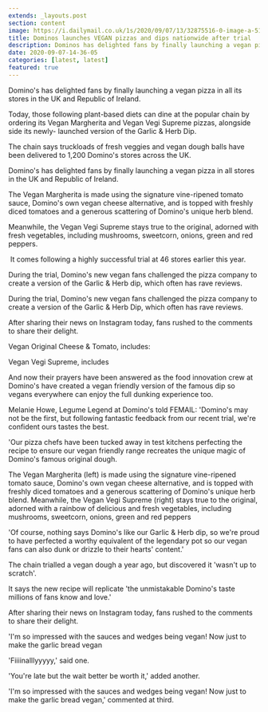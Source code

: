 ```yaml
---
extends: _layouts.post
section: content
image: https://i.dailymail.co.uk/1s/2020/09/07/13/32875516-0-image-a-51_1599483012102.jpg 
title: Dominos launches VEGAN pizzas and dips nationwide after trial 
description: Dominos has delighted fans by finally launching a vegan pizza in all its stores in the UK and Republic of Ireland, as well as plant-based dough balls and dairy-free Garlic & Herb dip. 
date: 2020-09-07-14-36-05 
categories: [latest, latest] 
featured: true 
--- 
```

Domino's has delighted fans by finally launching a vegan pizza in all its stores in the UK and Republic of Ireland.

Today, those following plant-based diets can dine at the popular chain by ordering its Vegan Margherita and Vegan Vegi Supreme pizzas, alongside side its newly- launched version of the Garlic & Herb Dip.

The chain says truckloads of fresh veggies and vegan dough balls have been delivered to 1,200 Domino's stores across the UK.

Domino's has delighted fans by finally launching a vegan pizza in all stores in the UK and Republic of Ireland.

The Vegan Margherita is made using the signature vine-ripened tomato sauce, Domino's own vegan cheese alternative, and is topped with freshly diced tomatoes and a generous scattering of Domino's unique herb blend.

Meanwhile, the Vegan Vegi Supreme stays true to the original, adorned with fresh vegetables, including mushrooms, sweetcorn, onions, green and red peppers.

 It comes following a highly successful trial at 46 stores earlier this year.

During the trial, Domino's new vegan fans challenged the pizza company to create a version of the Garlic & Herb dip, which often has rave reviews.

During the trial, Domino's new vegan fans challenged the pizza company to create a version of the Garlic & Herb Dip, which often has rave reviews.





After sharing their news on Instagram today, fans rushed to the comments to share their delight.

Vegan Original Cheese & Tomato, includes:

Vegan Vegi Supreme, includes

And now their prayers have been answered as the food innovation crew at Domino's have created a vegan friendly version of the famous dip so vegans everywhere can enjoy the full dunking experience too.

Melanie Howe, Legume Legend at Domino's told FEMAIL: 'Domino's may not be the first, but following fantastic feedback from our recent trial, we're confident ours tastes the best. 

'Our pizza chefs have been tucked away in test kitchens perfecting the recipe to ensure our vegan friendly range recreates the unique magic of Domino's famous original dough.

The Vegan Margherita (left) is made using the signature vine-ripened tomato sauce, Domino's own vegan cheese alternative, and is topped with freshly diced tomatoes and a generous scattering of Domino's unique herb blend. Meanwhile, the Vegan Vegi Supreme (right) stays true to the original, adorned with a rainbow of delicious and fresh vegetables, including mushrooms, sweetcorn, onions, green and red peppers

'Of course, nothing says Domino's like our Garlic & Herb dip, so we're proud to have perfected a worthy equivalent of the legendary pot so our vegan fans can also dunk or drizzle to their hearts' content.'  

The chain trialled a vegan dough a year ago, but discovered it 'wasn't up to scratch'.

It says the new recipe will replicate 'the unmistakable Domino's taste millions of fans know and love.' 

After sharing their news on Instagram today, fans rushed to the comments to share their delight.

'I'm so impressed with the sauces and wedges being vegan! Now just to make the garlic bread vegan

'Fiiiinalllyyyyy,' said one.  

'You're late but the wait better be worth it,' added another. 

'I'm so impressed with the sauces and wedges being vegan! Now just to make the garlic bread vegan,' commented at third.

